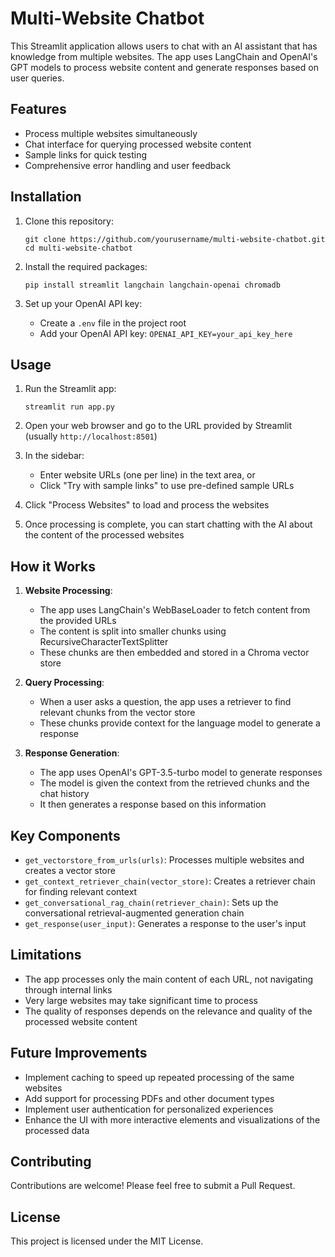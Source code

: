 # Multi-Website Chatbot

This Streamlit application allows users to chat with an AI assistant that has knowledge from multiple websites. The app uses LangChain and OpenAI's GPT models to process website content and generate responses based on user queries.

## Features

- Process multiple websites simultaneously
- Chat interface for querying processed website content
- Sample links for quick testing
- Comprehensive error handling and user feedback

## Installation

1. Clone this repository:
   ```
   git clone https://github.com/yourusername/multi-website-chatbot.git
   cd multi-website-chatbot
   ```

2. Install the required packages:
   ```
   pip install streamlit langchain langchain-openai chromadb
   ```

3. Set up your OpenAI API key:
   - Create a `.env` file in the project root
   - Add your OpenAI API key: `OPENAI_API_KEY=your_api_key_here`

## Usage

1. Run the Streamlit app:
   ```
   streamlit run app.py
   ```

2. Open your web browser and go to the URL provided by Streamlit (usually `http://localhost:8501`)

3. In the sidebar:
   - Enter website URLs (one per line) in the text area, or
   - Click "Try with sample links" to use pre-defined sample URLs

4. Click "Process Websites" to load and process the websites

5. Once processing is complete, you can start chatting with the AI about the content of the processed websites

## How it Works

1. **Website Processing**:
   - The app uses LangChain's WebBaseLoader to fetch content from the provided URLs
   - The content is split into smaller chunks using RecursiveCharacterTextSplitter
   - These chunks are then embedded and stored in a Chroma vector store

2. **Query Processing**:
   - When a user asks a question, the app uses a retriever to find relevant chunks from the vector store
   - These chunks provide context for the language model to generate a response

3. **Response Generation**:
   - The app uses OpenAI's GPT-3.5-turbo model to generate responses
   - The model is given the context from the retrieved chunks and the chat history
   - It then generates a response based on this information

## Key Components

- `get_vectorstore_from_urls(urls)`: Processes multiple websites and creates a vector store
- `get_context_retriever_chain(vector_store)`: Creates a retriever chain for finding relevant context
- `get_conversational_rag_chain(retriever_chain)`: Sets up the conversational retrieval-augmented generation chain
- `get_response(user_input)`: Generates a response to the user's input

## Limitations

- The app processes only the main content of each URL, not navigating through internal links
- Very large websites may take significant time to process
- The quality of responses depends on the relevance and quality of the processed website content

## Future Improvements

- Implement caching to speed up repeated processing of the same websites
- Add support for processing PDFs and other document types
- Implement user authentication for personalized experiences
- Enhance the UI with more interactive elements and visualizations of the processed data

## Contributing

Contributions are welcome! Please feel free to submit a Pull Request.

## License

This project is licensed under the MIT License.